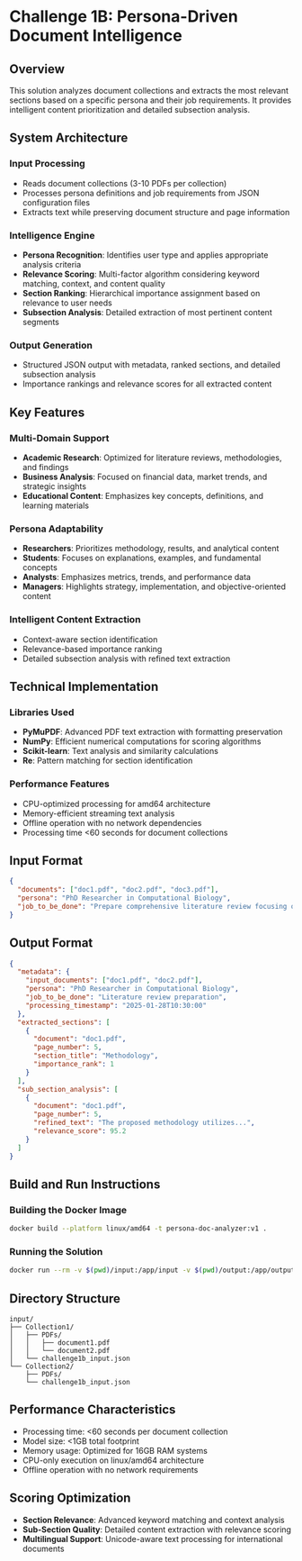 # Challenge 1B: Persona-Driven Document Intelligence

## Overview
This solution analyzes document collections and extracts the most relevant sections based on a specific persona and their job requirements. It provides intelligent content prioritization and detailed subsection analysis.

## System Architecture

### Input Processing
- Reads document collections (3-10 PDFs per collection)
- Processes persona definitions and job requirements from JSON configuration files
- Extracts text while preserving document structure and page information

### Intelligence Engine
- **Persona Recognition**: Identifies user type and applies appropriate analysis criteria
- **Relevance Scoring**: Multi-factor algorithm considering keyword matching, context, and content quality
- **Section Ranking**: Hierarchical importance assignment based on relevance to user needs
- **Subsection Analysis**: Detailed extraction of most pertinent content segments

### Output Generation
- Structured JSON output with metadata, ranked sections, and detailed subsection analysis
- Importance rankings and relevance scores for all extracted content

## Key Features

### Multi-Domain Support
- **Academic Research**: Optimized for literature reviews, methodologies, and findings
- **Business Analysis**: Focused on financial data, market trends, and strategic insights
- **Educational Content**: Emphasizes key concepts, definitions, and learning materials

### Persona Adaptability
- **Researchers**: Prioritizes methodology, results, and analytical content
- **Students**: Focuses on explanations, examples, and fundamental concepts
- **Analysts**: Emphasizes metrics, trends, and performance data
- **Managers**: Highlights strategy, implementation, and objective-oriented content

### Intelligent Content Extraction
- Context-aware section identification
- Relevance-based importance ranking
- Detailed subsection analysis with refined text extraction

## Technical Implementation

### Libraries Used
- **PyMuPDF**: Advanced PDF text extraction with formatting preservation
- **NumPy**: Efficient numerical computations for scoring algorithms
- **Scikit-learn**: Text analysis and similarity calculations
- **Re**: Pattern matching for section identification

### Performance Features
- CPU-optimized processing for amd64 architecture
- Memory-efficient streaming text analysis
- Offline operation with no network dependencies
- Processing time <60 seconds for document collections

## Input Format
```json
{
  "documents": ["doc1.pdf", "doc2.pdf", "doc3.pdf"],
  "persona": "PhD Researcher in Computational Biology",
  "job_to_be_done": "Prepare comprehensive literature review focusing on methodologies and benchmarks"
}
```

## Output Format
```json
{
  "metadata": {
    "input_documents": ["doc1.pdf", "doc2.pdf"],
    "persona": "PhD Researcher in Computational Biology",
    "job_to_be_done": "Literature review preparation",
    "processing_timestamp": "2025-01-28T10:30:00"
  },
  "extracted_sections": [
    {
      "document": "doc1.pdf",
      "page_number": 5,
      "section_title": "Methodology",
      "importance_rank": 1
    }
  ],
  "sub_section_analysis": [
    {
      "document": "doc1.pdf",
      "page_number": 5,
      "refined_text": "The proposed methodology utilizes...",
      "relevance_score": 95.2
    }
  ]
}
```

## Build and Run Instructions

### Building the Docker Image
```bash
docker build --platform linux/amd64 -t persona-doc-analyzer:v1 .
```

### Running the Solution
```bash
docker run --rm -v $(pwd)/input:/app/input -v $(pwd)/output:/app/output --network none persona-doc-analyzer:v1
```

## Directory Structure
```
input/
├── Collection1/
│   ├── PDFs/
│   │   ├── document1.pdf
│   │   └── document2.pdf
│   └── challenge1b_input.json
└── Collection2/
    ├── PDFs/
    └── challenge1b_input.json
```

## Performance Characteristics
- Processing time: <60 seconds per document collection
- Model size: <1GB total footprint
- Memory usage: Optimized for 16GB RAM systems
- CPU-only execution on linux/amd64 architecture
- Offline operation with no network requirements

## Scoring Optimization
- **Section Relevance**: Advanced keyword matching and context analysis
- **Sub-Section Quality**: Detailed content extraction with relevance scoring
- **Multilingual Support**: Unicode-aware text processing for international documents